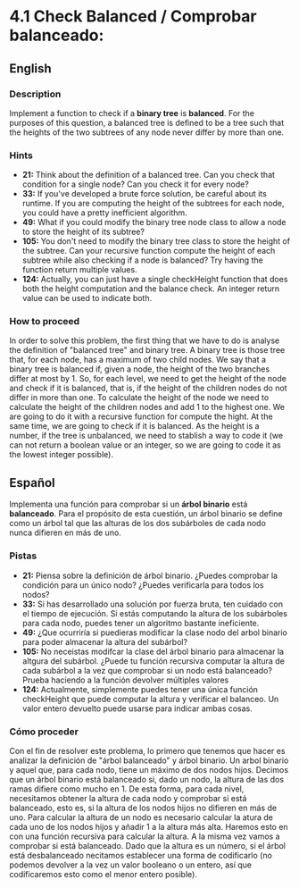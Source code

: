 # 4.1 Check Balanced / Comprobar balanceado:


## English

### Description

Implement a function to check if a **binary tree** is **balanced**. For the purposes of this question, a balanced tree is defined to be a tree such that the heights of the two subtrees of any node never differ by more than one.

### Hints

- **21:** Think about the definition of a balanced tree. Can you check that condition for a single node? Can you check it for every node?
- **33:** If you've developed a brute force solution, be careful about its runtime. If you are computing the height of the subtrees for each node, you could have a pretty inefficient algorithm.
- **49:** What if you could modify the binary tree node class to allow a node to store the height of its subtree?
- **105:** You don't need to modify the binary tree class to store the height of the subtree. Can your recursive function compute the height of each subtree while also checking if a node is balanced? Try having the function return multiple values. 
- **124:** Actually, you can just have a single checkHeight function that does both the height computation and the balance check. An integer return value can be used to indicate both.

### How to proceed
In order to solve this problem, the first thing that we have to do is analyse the definition of "balanced tree" and binary tree. A binary tree is those tree that, for each node, has a maximum of two child nodes. We say that a binary tree is balanced if, given a node, the height of the two branches differ at most by 1.
So, for each level, we need to get the height of the node and check if it is balanced, that is, if the height of the children nodes do not differ in more than one. 
To calculate the height of the node we need to calculate the height of the children nodes and add 1 to the highest one. 
We are going to do it with a recursive function for compute the hight. At the same time, we are going to check if it is balanced. As the height is a number, if the tree is unbalanced, we need to stablish a way to code it (we can not return a boolean value or an integer, so we are going to code it as the lowest integer possible).

## Español

Implementa una función para comprobar si un **árbol binario** está **balanceado**. Para el propósito de esta cuestión, un árbol binario se define como un árbol tal que las alturas de los dos subárboles de cada nodo nunca difieren en más de uno.

### Pistas

- **21:** Piensa sobre la definición de árbol binario. ¿Puedes comprobar la condición para un único nodo? ¿Puedes verificarla para todos los nodos?
- **33:** Si has desarrollado una solución por fuerza bruta, ten cuidado con el tiempo de ejecución. Si estás computando la altura de los subárboles para cada nodo, puedes tener un algoritmo bastante ineficiente.
- **49:** ¿Que ocurriría si puedieras modificar la clase nodo del arbol binario para poder almacenar la altura del subárbol? 
- **105:** No neceistas modifcar la clase del árbol binario para almacenar la altgura del subárbol. ¿Puede tu función recursiva computar la altura de cada subárbol a la vez que comprobar si un nodo está balanceado? Prueba haciendo a la función devolver múltiples valores
- **124:** Actualmente, simplemente puedes tener una única función checkHeight que puede computar la altura y verificar el balanceo. Un valor entero devuelto puede usarse para indicar ambas cosas.

### Cómo proceder

Con el fin de resolver este problema, lo primero que tenemos que hacer es analizar la definición de "árbol balanceado" y árbol binario. Un arbol binario y aquel que, para cada nodo, tiene un máximo de dos nodos hijos. Decimos que un árbol binario está balanceado si, dado un nodo, la altura de las dos ramas difiere como mucho en 1.
De esta forma, para cada nivel, necesitamos obtener la altura de cada nodo y comprobar si está balanceado, esto es, si la altura de los nodos hijos no difieren en más de uno.
Para calcular la altura de un nodo es necesario calcular la atura de cada uno de los nodos hijos y añadir 1 a la altura más alta.
Haremos esto en con una función recursiva para calcular la altura. A la misma vez vamos a comprobar si está balanceado. Dado que la altura es un número, si el árbol está desbalanceado necitamos establecer una forma de codificarlo (no podemos devolver a la vez un valor booleano o un entero, así que codificaremos esto como el menor entero posible). 